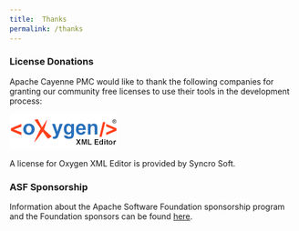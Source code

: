 ```yaml
---
title:  Thanks
permalink: /thanks
---
```


### License Donations

Apache Cayenne PMC would like to thank the following companies for granting our community free licenses to use their tools in the development process:

<a href="http://www.oxygenxml.com" title="Oxygen XML Editor" rel="nofollow" target="_blank" style="border: none;"><img src="/img/oxygen190x62.png" width="190" height="62" alt="Oxygen XML Editor" border="0"/></a> <p>A license for Oxygen XML Editor is provided by Syncro Soft.</p>

### ASF Sponsorship

Information about the Apache Software Foundation sponsorship program and the Foundation sponsors can be found [here](http://www.apache.org/foundation/sponsorship.html).